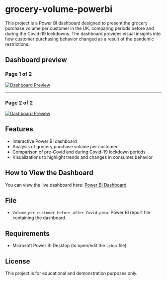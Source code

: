 # grocery-volume-powerbi

This project is a Power BI dashboard designed to present the grocery purchase volume per customer in the UK, comparing periods before and during the Covid-19 lockdowns. The dashboard provides visual insights into how customer purchasing behavior changed as a result of the pandemic restrictions.

## Dashboard preview

### Page 1 of 2

[![Dashboard Preview](https://github.com/user-attachments/assets/af8bc941-24ff-4ed3-8626-ec429fa677f7)](http://bit.ly/4jIYq1j)

------------------------------------------------------------------------

### Page 2 of 2

[![Dashboard Preview](https://github.com/user-attachments/assets/d20e3694-2297-4772-9265-ebe147c63ea1)](http://bit.ly/4jIYq1j)

## Features
- Interactive Power BI dashboard
- Analysis of grocery purchase volume per customer
- Comparison of pre-Covid and during Covid-19 lockdown periods
- Visualizations to highlight trends and changes in consumer behavior

## How to View the Dashboard
You can view the live dashboard here: [Power BI Dashboard](http://bit.ly/4jIYq1j)

## File
- `Volume_per_customer_before_after_Covid.pbix`: Power BI report file containing the dashboard.

## Requirements
- Microsoft Power BI Desktop (to open/edit the `.pbix` file)

## License
This project is for educational and demonstration purposes only.
